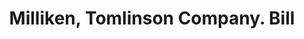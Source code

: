---
doi: 10.7916/D8PR96Z8
date_other: '1890'
date_other_textual: 1890-1899
form: printed ephemera
genre:
- Invoices
name:
- Milliken, Tomlinson Company
object_in_context_url: https://biggert.cul.columbia.edu/items/view/ave_biggert_00589
subject_hierarchical_geographic:
- Portland, Maine, United States
subject_name:
- Milliken, Tomlinson Company
title: Milliken, Tomlinson Company. Bill
sort_title: Milliken, Tomlinson Company. Bill
call_number: ave_biggert_00589
coordinates:
- 43.666666666666664,-70.26666666666667
pid: ave_biggert_00589
identifiers: ave_biggert_00589
permalink: /biggert/ave_biggert_00589/
layout: iiif-image-page
---